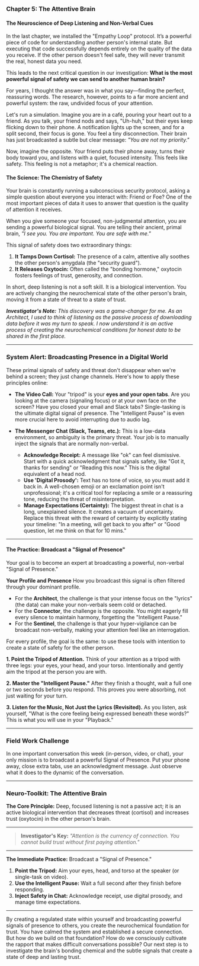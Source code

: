 ### **Chapter 5: The Attentive Brain**
#### The Neuroscience of Deep Listening and Non-Verbal Cues

In the last chapter, we installed the "Empathy Loop" protocol. It’s a powerful piece of code for understanding another person's internal state. But executing that code successfully depends entirely on the quality of the data you receive. If the other person doesn't feel safe, they will never transmit the real, honest data you need.

This leads to the next critical question in our investigation: **What is the most powerful signal of safety we can send to another human brain?**

For years, I thought the answer was in what you say—finding the perfect, reassuring words. The research, however, points to a far more ancient and powerful system: the raw, undivided focus of your attention.

Let's run a simulation. Imagine you are in a café, pouring your heart out to a friend. As you talk, your friend nods and says, "Uh-huh," but their eyes keep flicking down to their phone. A notification lights up the screen, and for a split second, their focus is gone. You feel a tiny disconnection. Their brain has just broadcasted a subtle but clear message: *"You are not my priority."*

Now, imagine the opposite. Your friend puts their phone away, turns their body toward you, and listens with a quiet, focused intensity. This feels like safety. This feeling is not a metaphor; it's a chemical reaction.

#### **The Science: The Chemistry of Safety**

Your brain is constantly running a subconscious security protocol, asking a simple question about everyone you interact with: Friend or Foe? One of the most important pieces of data it uses to answer that question is the quality of attention it receives.

When you give someone your focused, non-judgmental attention, you are sending a powerful biological signal. You are telling their ancient, primal brain, *"I see you. You are important. You are safe with me."*

This signal of safety does two extraordinary things:

1.  **It Tamps Down Cortisol:** The presence of a calm, attentive ally soothes the other person's amygdala (the "security guard").
2.  **It Releases Oxytocin:** Often called the "bonding hormone," oxytocin fosters feelings of trust, generosity, and connection.

In short, deep listening is not a soft skill. It is a biological intervention. You are actively changing the neurochemical state of the other person's brain, moving it from a state of threat to a state of trust.

***Investigator's Note:*** *This discovery was a game-changer for me. As an Architect, I used to think of listening as the passive process of downloading data before it was my turn to speak. I now understand it is an active process of creating the neurochemical conditions for honest data to be shared in the first place.*

---
### **System Alert: Broadcasting Presence in a Digital World**

These primal signals of safety and threat don't disappear when we're behind a screen; they just change channels. Here's how to apply these principles online:

*   **The Video Call:** Your "tripod" is your **eyes and your open tabs**. Are you looking at the camera (signaling focus) or at your own face on the screen? Have you closed your email and Slack tabs? Single-tasking is the ultimate digital signal of presence. The "Intelligent Pause" is even more crucial here to avoid interrupting due to audio lag.

*   **The Messenger Chat (Slack, Teams, etc.):** This is a low-data environment, so ambiguity is the primary threat. Your job is to manually inject the signals that are normally non-verbal.
    *   **Acknowledge Receipt:** A message like "ok" can feel dismissive. Start with a quick acknowledgment that signals safety, like "Got it, thanks for sending" or "Reading this now." This is the digital equivalent of a head nod.
    *   **Use 'Digital Prosody':** Text has no tone of voice, so you must add it back in. A well-chosen emoji or an exclamation point isn't unprofessional; it's a critical tool for replacing a smile or a reassuring tone, reducing the threat of misinterpretation.
    *   **Manage Expectations (Certainty):** The biggest threat in chat is a long, unexplained silence. It creates a vacuum of uncertainty. Replace this threat with the reward of certainty by explicitly stating your timeline: "In a meeting, will get back to you after" or "Good question, let me think on that for 10 mins."
---

#### **The Practice: Broadcast a "Signal of Presence"**

Your goal is to become an expert at broadcasting a powerful, non-verbal "Signal of Presence."

**Your Profile and Presence**
How you broadcast this signal is often filtered through your dominant profile.
*   For the **Architect**, the challenge is that your intense focus on the "lyrics" (the data) can make your non-verbals seem cold or detached.
*   For the **Connector**, the challenge is the opposite. You might eagerly fill every silence to maintain harmony, forgetting the "Intelligent Pause."
*   For the **Sentinel**, the challenge is that your hyper-vigilance can be broadcast non-verbally, making your attention feel like an interrogation.

For every profile, the goal is the same: to use these tools with intention to create a state of safety for the other person.

**1. Point the Tripod of Attention.** Think of your attention as a tripod with three legs: your eyes, your head, and your torso. Intentionally and gently aim the tripod at the person you are with.

**2. Master the "Intelligent Pause."** After they finish a thought, wait a full one or two seconds before you respond. This proves you were absorbing, not just waiting for your turn.

**3. Listen for the Music, Not Just the Lyrics (Revisited).** As you listen, ask yourself, "What is the core feeling being expressed beneath these words?" This is what you will use in your "Playback."

---
### **Field Work Challenge**

In one important conversation this week (in-person, video, or chat), your only mission is to broadcast a powerful Signal of Presence. Put your phone away, close extra tabs, use an acknowledgment message. Just observe what it does to the dynamic of the conversation.

---
### **Neuro-Toolkit: The Attentive Brain**

**The Core Principle:**
Deep, focused listening is not a passive act; it is an active biological intervention that decreases threat (cortisol) and increases trust (oxytocin) in the other person's brain.

---

> **Investigator's Key:**
> *"Attention is the currency of connection. You cannot build trust without first paying attention."*

---

**The Immediate Practice:**
Broadcast a "Signal of Presence."
1.  **Point the Tripod:** Aim your eyes, head, and torso at the speaker (or single-task on video).
2.  **Use the Intelligent Pause:** Wait a full second after they finish before responding.
3.  **Inject Safety in Chat:** Acknowledge receipt, use digital prosody, and manage time expectations.

---

By creating a regulated state within yourself and broadcasting powerful signals of presence to others, you create the neurochemical foundation for trust. You have calmed the system and established a secure connection. But how do we build on that foundation? How do we consciously cultivate the rapport that makes difficult conversations possible? Our next step is to investigate the brain's bonding chemical and the subtle signals that create a state of deep and lasting trust.
      